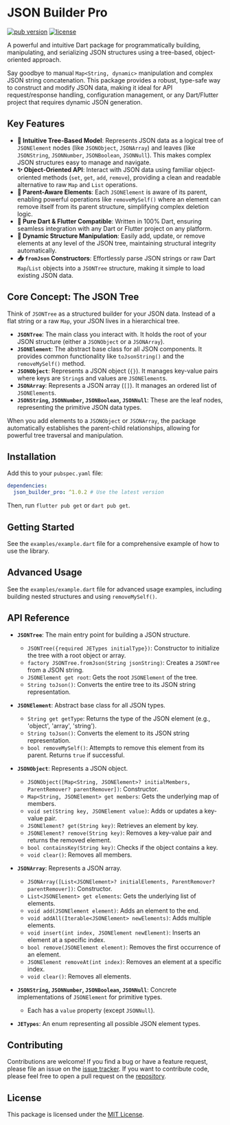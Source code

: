 # JSON Builder Pro

[![pub version](https://img.shields.io/pub/v/json_builder_pro/1.0.2.svg)](https://pub.dev/packages/json_builder_pro)
[![license](https://img.shields.io/badge/license-MIT-blue.svg)](https://opensource.org/licenses/MIT)

A powerful and intuitive Dart package for programmatically building, manipulating, and serializing JSON structures using a tree-based, object-oriented approach.

Say goodbye to manual `Map<String, dynamic>` manipulation and complex JSON string concatenation. This package provides a robust, type-safe way to construct and modify JSON data, making it ideal for API request/response handling, configuration management, or any Dart/Flutter project that requires dynamic JSON generation.

## Key Features

-   **🌳 Intuitive Tree-Based Model**: Represents JSON data as a logical tree of `JSONElement` nodes (like `JSONObject`, `JSONArray`) and leaves (like `JSONString`, `JSONNumber`, `JSONBoolean`, `JSONNull`). This makes complex JSON structures easy to manage and navigate.
-   **✨ Object-Oriented API**: Interact with JSON data using familiar object-oriented methods (`set`, `get`, `add`, `remove`), providing a clean and readable alternative to raw `Map` and `List` operations.
-   **🔗 Parent-Aware Elements**: Each `JSONElement` is aware of its parent, enabling powerful operations like `removeMySelf()` where an element can remove itself from its parent structure, simplifying complex deletion logic.
-   **🚀 Pure Dart & Flutter Compatible**: Written in 100% Dart, ensuring seamless integration with any Dart or Flutter project on any platform.
-   **🔄 Dynamic Structure Manipulation**: Easily add, update, or remove elements at any level of the JSON tree, maintaining structural integrity automatically.
-   **📥 `fromJson` Constructors**: Effortlessly parse JSON strings or raw Dart `Map`/`List` objects into a `JSONTree` structure, making it simple to load existing JSON data.

## Core Concept: The JSON Tree

Think of `JSONTree` as a structured builder for your JSON data. Instead of a flat string or a raw `Map`, your JSON lives in a hierarchical tree.

-   **`JSONTree`**: The main class you interact with. It holds the root of your JSON structure (either a `JSONObject` or a `JSONArray`).
-   **`JSONElement`**: The abstract base class for all JSON components. It provides common functionality like `toJsonString()` and the `removeMySelf()` method.
-   **`JSONObject`**: Represents a JSON object (`{}`). It manages key-value pairs where keys are `String`s and values are `JSONElement`s.
-   **`JSONArray`**: Represents a JSON array (`[]`). It manages an ordered list of `JSONElement`s.
-   **`JSONString`, `JSONNumber`, `JSONBoolean`, `JSONNull`**: These are the leaf nodes, representing the primitive JSON data types.

When you add elements to a `JSONObject` or `JSONArray`, the package automatically establishes the parent-child relationships, allowing for powerful tree traversal and manipulation.

## Installation

Add this to your `pubspec.yaml` file:

```yaml
dependencies:
  json_builder_pro: ^1.0.2 # Use the latest version
```

Then, run `flutter pub get` or `dart pub get`.

## Getting Started

See the `examples/example.dart` file for a comprehensive example of how to use the library.

## Advanced Usage

See the `examples/example.dart` file for advanced usage examples, including building nested structures and using `removeMySelf()`.

## API Reference

-   **`JSONTree`**: The main entry point for building a JSON structure.
    -   `JSONTree({required JETypes initialType})`: Constructor to initialize the tree with a root object or array.
    -   `factory JSONTree.fromJson(String jsonString)`: Creates a `JSONTree` from a JSON string.
    -   `JSONElement get root`: Gets the root `JSONElement` of the tree.
    -   `String toJson()`: Converts the entire tree to its JSON string representation.

-   **`JSONElement`**: Abstract base class for all JSON types.
    -   `String get getType`: Returns the type of the JSON element (e.g., 'object', 'array', 'string').
    -   `String toJson()`: Converts the element to its JSON string representation.
    -   `bool removeMySelf()`: Attempts to remove this element from its parent. Returns `true` if successful.

-   **`JSONObject`**: Represents a JSON object.
    -   `JSONObject([Map<String, JSONElement>? initialMembers, ParentRemover? parentRemover])`: Constructor.
    -   `Map<String, JSONElement> get members`: Gets the underlying map of members.
    -   `void set(String key, JSONElement value)`: Adds or updates a key-value pair.
    -   `JSONElement? get(String key)`: Retrieves an element by key.
    -   `JSONElement? remove(String key)`: Removes a key-value pair and returns the removed element.
    -   `bool containsKey(String key)`: Checks if the object contains a key.
    -   `void clear()`: Removes all members.

-   **`JSONArray`**: Represents a JSON array.
    -   `JSONArray([List<JSONElement>? initialElements, ParentRemover? parentRemover])`: Constructor.
    -   `List<JSONElement> get elements`: Gets the underlying list of elements.
    -   `void add(JSONElement element)`: Adds an element to the end.
    -   `void addAll(Iterable<JSONElement> newElements)`: Adds multiple elements.
    -   `void insert(int index, JSONElement newElement)`: Inserts an element at a specific index.
    -   `bool remove(JSONElement element)`: Removes the first occurrence of an element.
    -   `JSONElement removeAt(int index)`: Removes an element at a specific index.
    -   `void clear()`: Removes all elements.

-   **`JSONString`, `JSONNumber`, `JSONBoolean`, `JSONNull`**: Concrete implementations of `JSONElement` for primitive types.
    -   Each has a `value` property (except `JSONNull`).

-   **`JETypes`**: An enum representing all possible JSON element types.

## Contributing

Contributions are welcome! If you find a bug or have a feature request, please file an issue on the [issue tracker](https://github.com/Ashraf-Hamdoun/JSON-Builder/issues). If you want to contribute code, please feel free to open a pull request on the [repository](https://github.com/Ashraf-Hamdoun/JSON-Builder).

## License

This package is licensed under the [MIT License](LICENSE).